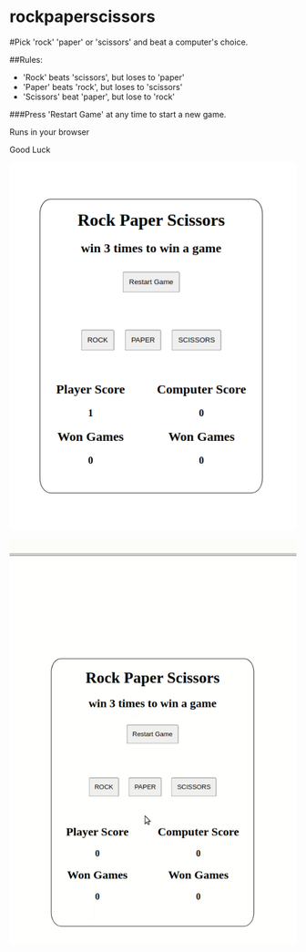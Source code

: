 # rockpaperscissors

#Pick 'rock' 'paper' or 'scissors' and beat a computer's choice.

##Rules:

- 'Rock' beats 'scissors', but loses to 'paper'
- 'Paper' beats 'rock', but loses to 'scissors'
- 'Scissors' beat 'paper', but lose to 'rock'

###Press 'Restart Game' at any time to start a new game.

Runs in your browser

Good Luck

![screenshot of graphical interface](https://raw.githubusercontent.com/ap-eternalstudent/rockpaperscissors/main/gui.png)

![video of graphical user interface](https://raw.githubusercontent.com/ap-eternalstudent/rockpaperscissors/main/gui.gif)
